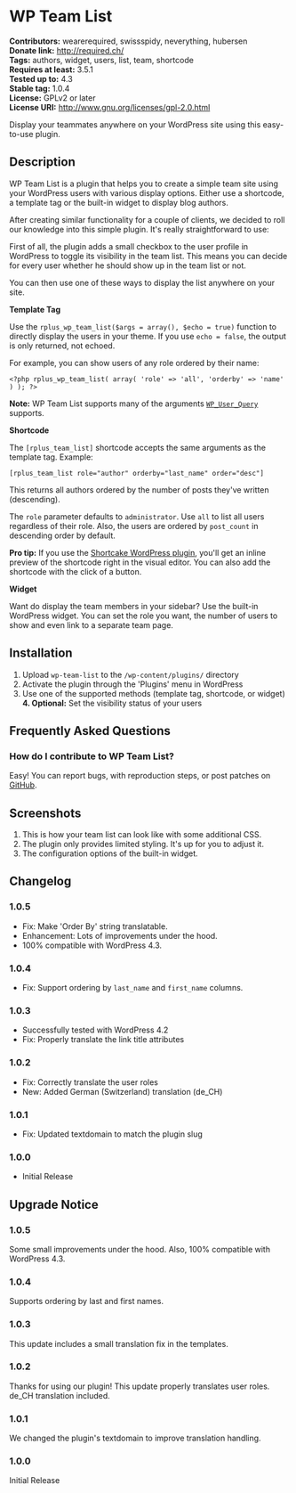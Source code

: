 # WP Team List #
**Contributors:** wearerequired, swissspidy, neverything, hubersen  
**Donate link:** http://required.ch/  
**Tags:** authors, widget, users, list, team, shortcode  
**Requires at least:** 3.5.1  
**Tested up to:** 4.3  
**Stable tag:** 1.0.4  
**License:** GPLv2 or later  
**License URI:** http://www.gnu.org/licenses/gpl-2.0.html  

Display your teammates anywhere on your WordPress site using this easy-to-use plugin.

## Description ##

WP Team List is a plugin that helps you to create a simple team site using your WordPress users with various display options. Either use a shortcode, a template tag or the built-in widget to display blog authors.

After creating similar functionality for a couple of clients, we decided to roll our knowledge into this simple plugin. It's really straightforward to use:

First of all, the plugin adds a small checkbox to the user profile in WordPress to toggle its visibility in the team list. This means you can decide for every user whether he should show up in the team list or not.

You can then use one of these ways to display the list anywhere on your site.

**Template Tag**

Use the `rplus_wp_team_list($args = array(), $echo = true)` function to directly display the users in your theme. If you use `echo = false`, the output is only returned, not echoed.

For example, you can show users of any role ordered by their name:

`<?php rplus_wp_team_list( array( 'role' => 'all', 'orderby' => 'name' ) ); ?>`

**Note:** WP Team List supports many of the arguments [`WP_User_Query`](http://codex.wordpress.org/Class_Reference/WP_User_Query "WordPress Codex Codex WP_User_Query") supports.  

**Shortcode**

The `[rplus_team_list]` shortcode accepts the same arguments as the template tag. Example:

`[rplus_team_list role="author" orderby="last_name" order="desc"]`

This returns all authors ordered by the number of posts they've written (descending).

The `role` parameter defaults to `administrator`. Use `all` to list all users regardless of their role. Also, the users are ordered by `post_count` in descending order by default.

**Pro tip:** If you use the [Shortcake WordPress plugin](https://github.com/fusioneng/Shortcake "GitHub - Shortcake"), you'll get an inline preview of the shortcode right in the visual editor. You can also add the shortcode with the click of a button.  

**Widget**

Want do display the team members in your sidebar? Use the built-in WordPress widget. You can set the role you want, the number of users to show and even link to a separate team page.

## Installation ##

1. Upload `wp-team-list` to the `/wp-content/plugins/` directory
2. Activate the plugin through the 'Plugins' menu in WordPress
3. Use one of the supported methods (template tag, shortcode, or widget)
**4. Optional:** Set the visibility status of your users  

## Frequently Asked Questions ##

### How do I contribute to WP Team List? ###

Easy! You can report bugs, with reproduction steps, or post patches on [GitHub](https://github.com/wearerequired/rplus-wp-team-list).

## Screenshots ##

1. This is how your team list can look like with some additional CSS.
2. The plugin only provides limited styling. It's up for you to adjust it.
3. The configuration options of the built-in widget.

## Changelog ##

### 1.0.5 ###
* Fix: Make 'Order By' string translatable.
* Enhancement: Lots of improvements under the hood.
* 100% compatible with WordPress 4.3.

### 1.0.4 ###
* Fix: Support ordering by `last_name` and `first_name` columns.

### 1.0.3 ###
* Successfully tested with WordPress 4.2
* Fix: Properly translate the link title attributes

### 1.0.2 ###
* Fix: Correctly translate the user roles
* New: Added German (Switzerland) translation (de_CH)

### 1.0.1 ###
* Fix: Updated textdomain to match the plugin slug

### 1.0.0 ###
* Initial Release

## Upgrade Notice ##

### 1.0.5 ###
Some small improvements under the hood. Also, 100% compatible with WordPress 4.3.

### 1.0.4 ###
Supports ordering by last and first names.

### 1.0.3 ###

This update includes a small translation fix in the templates.

### 1.0.2 ###

Thanks for using our plugin! This update properly translates user roles. de_CH translation included.

### 1.0.1 ###
We changed the plugin's textdomain to improve translation handling.

### 1.0.0 ###
Initial Release